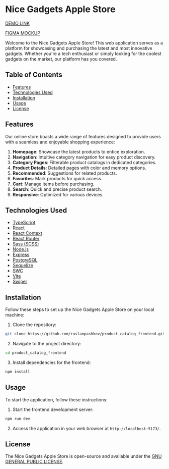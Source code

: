 # Nice Gadgets Apple Store

[DEMO LINK](https://product-catalog-frontend-ruby.vercel.app/)

[FIGMA MOCKUP](<https://www.figma.com/file/T5ttF21UnT6RRmCQQaZc6L/Phone-catalog-(V2)-Original?type=design&node-id=0-1&mode=design&t=NP3TpMmy0h9Usmnb-0>)

Welcome to the Nice Gadgets Apple Store! This web application serves as a platform for showcasing and purchasing the latest and most innovative gadgets. Whether you're a tech enthusiast or simply looking for the coolest gadgets on the market, our platform has you covered.

## Table of Contents

- [Features](#features)
- [Technologies Used](#technologies-used)
- [Installation](#installation)
- [Usage](#usage)
- [License](#license)

## Features

Our online store boasts a wide range of features designed to provide users with a seamless and enjoyable shopping experience:

1. **Homepage**: Showcase the latest products to entice exploration.
2. **Navigation**: Intuitive category navigation for easy product discovery.
3. **Category Pages**: Filterable product catalogs in dedicated categories.
4. **Product Details**: Detailed pages with color and memory options.
5. **Recommended**: Suggestions for related products.
6. **Favorites**: Mark products for quick access.
7. **Cart**: Manage items before purchasing.
8. **Search**: Quick and precise product search.
9. **Responsive**: Optimized for various devices.

## Technologies Used

- [TypeScript](https://www.typescriptlang.org/)
- [React](https://reactjs.org/)
- [React Context](https://reactjs.org/docs/context.html)
- [React Router](https://reactrouter.com/)
- [Sass (SCSS)](https://sass-lang.com/)
- [Node.js](https://nodejs.org/)
- [Express](https://expressjs.com/)
- [PostgreSQL](https://www.postgresql.org/)
- [Sequelize](https://sequelize.org/)
- [SWC](https://swc.rs/)
- [Vite](https://vitejs.dev/)
- [Swiper](https://swiperjs.com/)

## Installation

Follow these steps to set up the Nice Gadgets Apple Store on your local machine:

1. Clone the repository:

```bash
git clone https://github.com/ruslanpashkov/product_catalog_frontend.git
```

2. Navigate to the project directory:

```bash
cd product_catalog_frontend
```

3. Install dependencies for the frontend:

```bash
npm install
```

## Usage

To start the application, follow these instructions:

1. Start the frontend development server:

```bash
npm run dev
```

2. Access the application in your web browser at `http://localhost:5173/`.

## License

The Nice Gadgets Apple Store is open-source and available under the [GNU GENERAL PUBLIC LICENSE](LICENSE).
